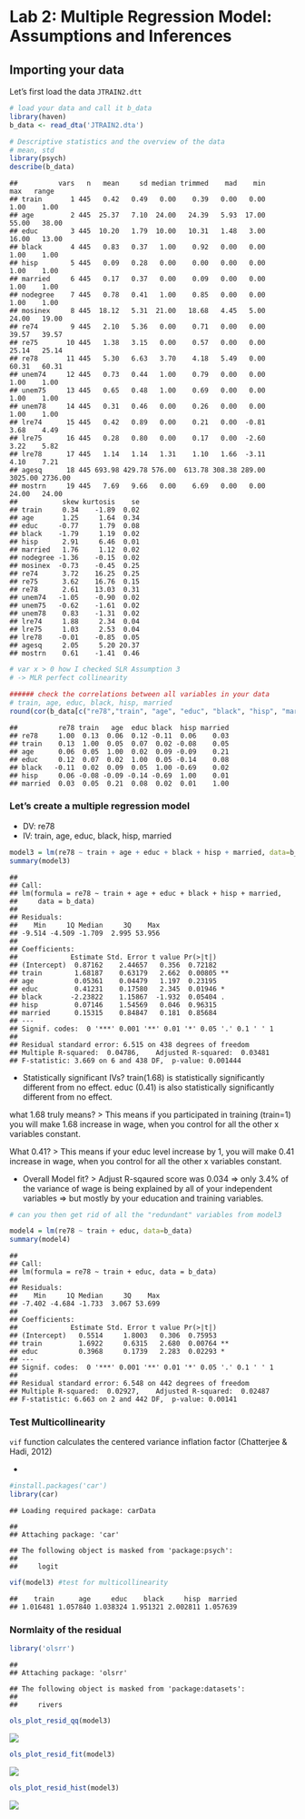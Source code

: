 Lab 2: Multiple Regression Model: Assumptions and Inferences
================

## Importing your data

Let’s first load the data `JTRAIN2.dtt`

``` r
# load your data and call it b_data 
library(haven)
b_data <- read_dta('JTRAIN2.dta')

# Descriptive statistics and the overview of the data 
# mean, std
library(psych)
describe(b_data)
```

    ##          vars   n   mean     sd median trimmed    mad    min     max   range
    ## train       1 445   0.42   0.49   0.00    0.39   0.00   0.00    1.00    1.00
    ## age         2 445  25.37   7.10  24.00   24.39   5.93  17.00   55.00   38.00
    ## educ        3 445  10.20   1.79  10.00   10.31   1.48   3.00   16.00   13.00
    ## black       4 445   0.83   0.37   1.00    0.92   0.00   0.00    1.00    1.00
    ## hisp        5 445   0.09   0.28   0.00    0.00   0.00   0.00    1.00    1.00
    ## married     6 445   0.17   0.37   0.00    0.09   0.00   0.00    1.00    1.00
    ## nodegree    7 445   0.78   0.41   1.00    0.85   0.00   0.00    1.00    1.00
    ## mosinex     8 445  18.12   5.31  21.00   18.68   4.45   5.00   24.00   19.00
    ## re74        9 445   2.10   5.36   0.00    0.71   0.00   0.00   39.57   39.57
    ## re75       10 445   1.38   3.15   0.00    0.57   0.00   0.00   25.14   25.14
    ## re78       11 445   5.30   6.63   3.70    4.18   5.49   0.00   60.31   60.31
    ## unem74     12 445   0.73   0.44   1.00    0.79   0.00   0.00    1.00    1.00
    ## unem75     13 445   0.65   0.48   1.00    0.69   0.00   0.00    1.00    1.00
    ## unem78     14 445   0.31   0.46   0.00    0.26   0.00   0.00    1.00    1.00
    ## lre74      15 445   0.42   0.89   0.00    0.21   0.00  -0.81    3.68    4.49
    ## lre75      16 445   0.28   0.80   0.00    0.17   0.00  -2.60    3.22    5.82
    ## lre78      17 445   1.14   1.14   1.31    1.10   1.66  -3.11    4.10    7.21
    ## agesq      18 445 693.98 429.78 576.00  613.78 308.38 289.00 3025.00 2736.00
    ## mostrn     19 445   7.69   9.66   0.00    6.69   0.00   0.00   24.00   24.00
    ##           skew kurtosis    se
    ## train     0.34    -1.89  0.02
    ## age       1.25     1.64  0.34
    ## educ     -0.77     1.79  0.08
    ## black    -1.79     1.19  0.02
    ## hisp      2.91     6.46  0.01
    ## married   1.76     1.12  0.02
    ## nodegree -1.36    -0.15  0.02
    ## mosinex  -0.73    -0.45  0.25
    ## re74      3.72    16.25  0.25
    ## re75      3.62    16.76  0.15
    ## re78      2.61    13.03  0.31
    ## unem74   -1.05    -0.90  0.02
    ## unem75   -0.62    -1.61  0.02
    ## unem78    0.83    -1.31  0.02
    ## lre74     1.88     2.34  0.04
    ## lre75     1.03     2.53  0.04
    ## lre78    -0.01    -0.85  0.05
    ## agesq     2.05     5.20 20.37
    ## mostrn    0.61    -1.41  0.46

``` r
# var x > 0 how I checked SLR Assumption 3
# -> MLR perfect collinearity 

###### check the correlations between all variables in your data
# train, age, educ, black, hisp, married 
round(cor(b_data[c("re78","train", "age", "educ", "black", "hisp", "married")]), 2)
```

    ##          re78 train   age  educ black  hisp married
    ## re78     1.00  0.13  0.06  0.12 -0.11  0.06    0.03
    ## train    0.13  1.00  0.05  0.07  0.02 -0.08    0.05
    ## age      0.06  0.05  1.00  0.02  0.09 -0.09    0.21
    ## educ     0.12  0.07  0.02  1.00  0.05 -0.14    0.08
    ## black   -0.11  0.02  0.09  0.05  1.00 -0.69    0.02
    ## hisp     0.06 -0.08 -0.09 -0.14 -0.69  1.00    0.01
    ## married  0.03  0.05  0.21  0.08  0.02  0.01    1.00

### Let’s create a multiple regression model

- DV: re78
- IV: train, age, educ, black, hisp, married

``` r
model3 = lm(re78 ~ train + age + educ + black + hisp + married, data=b_data)
summary(model3)
```

    ## 
    ## Call:
    ## lm(formula = re78 ~ train + age + educ + black + hisp + married, 
    ##     data = b_data)
    ## 
    ## Residuals:
    ##    Min     1Q Median     3Q    Max 
    ## -9.514 -4.509 -1.709  2.995 53.956 
    ## 
    ## Coefficients:
    ##             Estimate Std. Error t value Pr(>|t|)   
    ## (Intercept)  0.87162    2.44657   0.356  0.72182   
    ## train        1.68187    0.63179   2.662  0.00805 **
    ## age          0.05361    0.04479   1.197  0.23195   
    ## educ         0.41231    0.17580   2.345  0.01946 * 
    ## black       -2.23822    1.15867  -1.932  0.05404 . 
    ## hisp         0.07146    1.54569   0.046  0.96315   
    ## married      0.15315    0.84847   0.181  0.85684   
    ## ---
    ## Signif. codes:  0 '***' 0.001 '**' 0.01 '*' 0.05 '.' 0.1 ' ' 1
    ## 
    ## Residual standard error: 6.515 on 438 degrees of freedom
    ## Multiple R-squared:  0.04786,    Adjusted R-squared:  0.03481 
    ## F-statistic: 3.669 on 6 and 438 DF,  p-value: 0.001444

- Statistically significant IVs? train(1.68) is statistically
  significantly different from no effect. educ (0.41) is also
  statistically significantly different from no effect.

what 1.68 truly means? \> This means if you participated in training
(train=1) you will make 1.68 increase in wage, when you control for all
the other x variables constant.

What 0.41? \> This means if your educ level increase by 1, you will make
0.41 increase in wage, when you control for all the other x variables
constant.

- Overall Model fit? \> Adjust R-sqaured score was 0.034 =\> only 3.4%
  of the variance of wage is being explained by all of your independent
  variables =\> but mostly by your education and training variables.

``` r
# can you then get rid of all the "redundant" variables from model3

model4 = lm(re78 ~ train + educ, data=b_data)
summary(model4)
```

    ## 
    ## Call:
    ## lm(formula = re78 ~ train + educ, data = b_data)
    ## 
    ## Residuals:
    ##    Min     1Q Median     3Q    Max 
    ## -7.402 -4.684 -1.733  3.067 53.699 
    ## 
    ## Coefficients:
    ##             Estimate Std. Error t value Pr(>|t|)   
    ## (Intercept)   0.5514     1.8003   0.306  0.75953   
    ## train         1.6922     0.6315   2.680  0.00764 **
    ## educ          0.3968     0.1739   2.283  0.02293 * 
    ## ---
    ## Signif. codes:  0 '***' 0.001 '**' 0.01 '*' 0.05 '.' 0.1 ' ' 1
    ## 
    ## Residual standard error: 6.548 on 442 degrees of freedom
    ## Multiple R-squared:  0.02927,    Adjusted R-squared:  0.02487 
    ## F-statistic: 6.663 on 2 and 442 DF,  p-value: 0.00141

### Test Multicollinearity

`vif` function calculates the centered variance inflation factor
(Chatterjee & Hadi, 2012)

- 

``` r
#install.packages('car')  
library(car)
```

    ## Loading required package: carData

    ## 
    ## Attaching package: 'car'

    ## The following object is masked from 'package:psych':
    ## 
    ##     logit

``` r
vif(model3) #test for multicollinearity
```

    ##    train      age     educ    black     hisp  married 
    ## 1.016481 1.057840 1.038324 1.951321 2.002811 1.057639

### Normlaity of the residual

``` r
library('olsrr')
```

    ## 
    ## Attaching package: 'olsrr'

    ## The following object is masked from 'package:datasets':
    ## 
    ##     rivers

``` r
ols_plot_resid_qq(model3)
```

![](Lab2_files/figure-gfm/unnamed-chunk-1-1.png)<!-- -->

``` r
ols_plot_resid_fit(model3)
```

![](Lab2_files/figure-gfm/unnamed-chunk-1-2.png)<!-- -->

``` r
ols_plot_resid_hist(model3)
```

![](Lab2_files/figure-gfm/unnamed-chunk-1-3.png)<!-- -->
